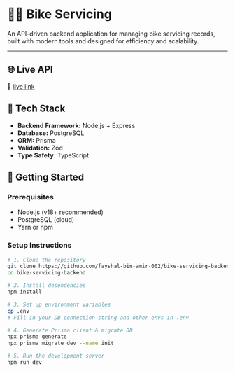 # 🚴‍♂️ Bike Servicing

An API-driven backend application for managing bike servicing records, built with modern tools and designed for efficiency and scalability.

---

## 🌐 Live API

🚀 [live link](https://bike-servicing-backend.vercel.app)

## 🧰 Tech Stack

- **Backend Framework:** Node.js + Express
- **Database:** PostgreSQL
- **ORM:** Prisma
- **Validation:** Zod
- **Type Safety:** TypeScript

## 🚀 Getting Started

### Prerequisites

- Node.js (v18+ recommended)
- PostgreSQL (cloud)
- Yarn or npm

### Setup Instructions

```bash
# 1. Clone the repository
git clone https://github.com/fayshal-bin-amir-002/bike-servicing-backend.git
cd bike-servicing-backend

# 2. Install dependencies
npm install

# 3. Set up environment variables
cp .env
# Fill in your DB connection string and other envs in .env

# 4. Generate Prisma client & migrate DB
npx prisma generate
npx prisma migrate dev --name init

# 5. Run the development server
npm run dev
```
